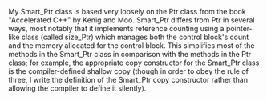 My Smart_Ptr class is based very loosely on the Ptr class from the book "Accelerated 
C++" by Kenig and Moo. Smart_Ptr differs from Ptr in several ways, most notably that it 
implements reference counting using a pointer-like class (called size_Ptr) which 
manages both the control block's count and the memory allocated for the control 
block. This simplifies most of the methods in the Smart_Ptr class in comparison 
with the methods in the Ptr class; for example, the appropriate copy constructor 
for the Smart_Ptr class is the compiler-defined shallow copy (though in order to 
obey the rule of three, I write the definition of the Smart_Ptr copy 
constructor rather than allowing the compiler to define it silently).